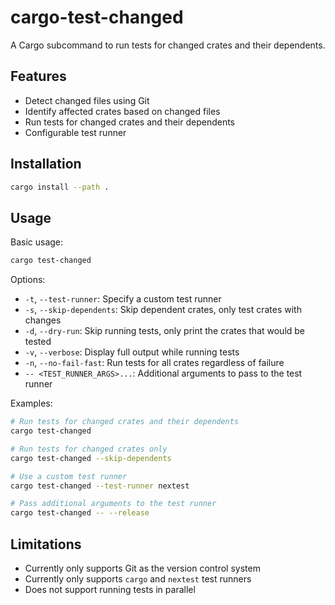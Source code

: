 # cargo-test-changed

A Cargo subcommand to run tests for changed crates and their dependents.

## Features

- Detect changed files using Git
- Identify affected crates based on changed files
- Run tests for changed crates and their dependents
- Configurable test runner

## Installation

```bash
cargo install --path .
```

## Usage

Basic usage:
```bash
cargo test-changed
```

Options:
- `-t`, `--test-runner`: Specify a custom test runner
- `-s`, `--skip-dependents`: Skip dependent crates, only test crates with changes
- `-d`, `--dry-run`: Skip running tests, only print the crates that would be tested
- `-v`, `--verbose`: Display full output while running tests
- `-n`, `--no-fail-fast`: Run tests for all crates regardless of failure
- `-- <TEST_RUNNER_ARGS>...`: Additional arguments to pass to the test runner

Examples:
```bash
# Run tests for changed crates and their dependents
cargo test-changed

# Run tests for changed crates only
cargo test-changed --skip-dependents

# Use a custom test runner
cargo test-changed --test-runner nextest

# Pass additional arguments to the test runner
cargo test-changed -- --release
```

## Limitations

- Currently only supports Git as the version control system
- Currently only supports `cargo` and `nextest` test runners
- Does not support running tests in parallel
